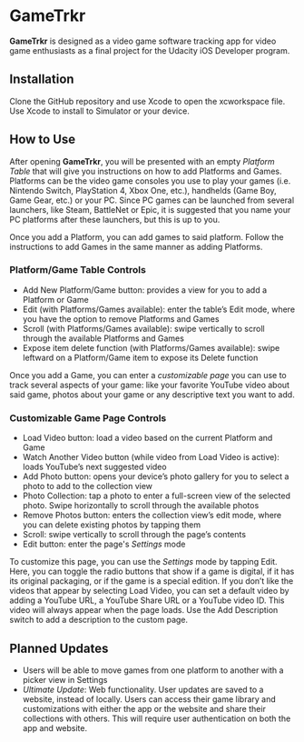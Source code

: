 # GameTrkr
**GameTrkr** is designed as a video game software tracking app for video game enthusiasts as a final project for the Udacity iOS Developer program.

## Installation
Clone the GitHub repository and use Xcode to open the xcworkspace file.  Use Xcode to install to Simulator or your device.

## How to Use
After opening **GameTrkr**, you will be presented with an empty *Platform Table* that will give you instructions on how to add Platforms and Games.  Platforms can be the video game consoles you use to play your games (i.e. Nintendo Switch, PlayStation 4, Xbox One, etc.), handhelds (Game Boy, Game Gear, etc.) or your PC.  Since PC games can be launched from several launchers, like Steam, BattleNet or Epic, it is suggested that you name your PC platforms after these launchers, but this is up to you.

Once you add a Platform, you can add games to said platform.  Follow the instructions to add Games in the same manner as adding Platforms.

### Platform/Game Table Controls
-	Add New Platform/Game button: provides a view for you to add a Platform or Game
-	Edit (with Platforms/Games available): enter the table’s Edit mode, where you have the option to remove Platforms and Games
-	Scroll (with Platforms/Games available): swipe vertically to scroll through the available Platforms and Games
-	Expose item delete function (with Platforms/Games available):  swipe leftward on a Platform/Game item to expose its Delete function

Once you add a Game, you can enter a *customizable page* you can use to track several aspects of your game: like your favorite YouTube video about said game, photos about your game or any descriptive text you want to add.

### Customizable Game Page Controls
-	Load Video button: load a video based on the current Platform and Game
-	Watch Another Video button (while video from Load Video is active): loads YouTube’s next suggested video
-	Add Photo button: opens your device’s photo gallery for you to select a photo to add to the collection view
-	Photo Collection: tap a photo to enter a full-screen view of the selected photo.  Swipe horizontally to scroll through the available photos
-	Remove Photos button: enters the collection view’s edit mode, where you can delete existing photos by tapping them
-	Scroll: swipe vertically to scroll through the page’s contents
-	Edit button: enter the page's *Settings* mode

To customize this page, you can use the *Settings* mode by tapping Edit.  Here, you can toggle the radio buttons that show if a game is digital, if it has its original packaging, or if the game is a special edition.  If you don’t like the videos that appear by selecting Load Video, you can set a default video by adding a YouTube URL, a YouTube Share URL or a YouTube video ID.  This video will always appear when the page loads.  Use the Add Description switch to add a description to the custom page.


## Planned Updates
-	Users will be able to move games from one platform to another with a picker view in Settings
-	*Ultimate Update*: Web functionality.  User updates are saved to a website, instead of locally.  Users can access their game library and customizations with either the app or the website and share their collections with others.  This will require user authentication on both the app and website.
